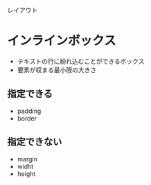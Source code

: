 レイアウト
# インラインボックス
- テキストの行に紛れ込むことができるボックス
- 要素が収まる最小限の大きさ

## 指定できる
- padding
- border

## 指定できない
- margin
- widht
- height
